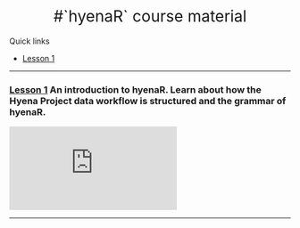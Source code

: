 <h1 style="font-weight:normal" align="center">
  &nbsp;#`hyenaR` course material&nbsp;
</h1>

<!--
WE COULD LINK TO hyenaR or hyena project website/twitter
<div align="center">

&nbsp;&nbsp;&nbsp;:link: [Website][Website]&nbsp;&nbsp;&nbsp;|&nbsp;&nbsp;&nbsp;:speech_balloon: [Twitter][Twitter]&nbsp;&nbsp;&nbsp;|&nbsp;&nbsp;&nbsp;:necktie: [LinkedIn][LinkedIn]

</div>

Quick Link

[Twitter]:https://twitter.com/ldbailey255/
[LinkedIn]:https://www.linkedin.com/in/liam-bailey-446823118/
[Website]:https://liamdbailey.com/
-->
<summary>Quick links</summary>

<!-- toc -->
- [Lesson 1](https://hyenaproject.github.io/hyenaR_course/hyenaR_teaching_1.html)
  
<!-- tocstop -->

***

### [Lesson 1](https://hyenaproject.github.io/hyenaR_course/hyenaR_teaching_1.html) An introduction to hyenaR. Learn about how the Hyena Project data workflow is structured and the grammar of hyenaR.

![](https://hyenaproject.github.io/hyenaR_course/hyenaR_teaching_1.html)

***
<!-- 
#### Attribution-NonCommercial-ShareAlike 4.0 International (CC BY-NC-SA 4.0)
<div style="width:300px; height:200px">
<img src=https://camo.githubusercontent.com/00f7814990f36f84c5ea74cba887385d8a2f36be/68747470733a2f2f646f63732e636c6f7564706f7373652e636f6d2f696d616765732f63632d62792d6e632d73612e706e67 alt="" height="42">
</div>
--!>